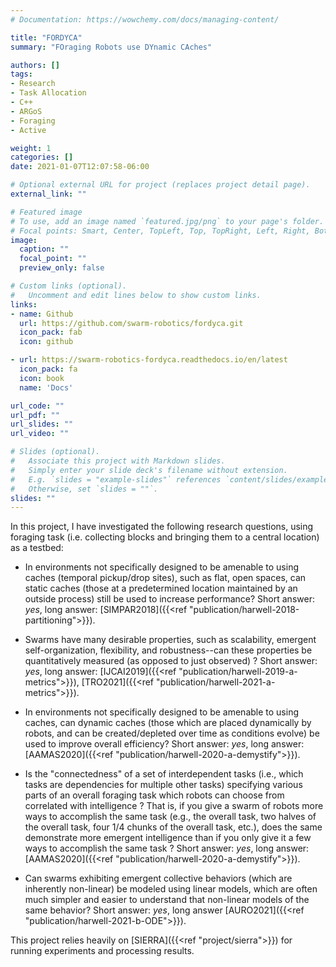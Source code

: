 ```yaml
---
# Documentation: https://wowchemy.com/docs/managing-content/

title: "FORDYCA"
summary: "FOraging Robots use DYnamic CAches"

authors: []
tags:
- Research
- Task Allocation
- C++
- ARGoS
- Foraging
- Active

weight: 1
categories: []
date: 2021-01-07T12:07:58-06:00

# Optional external URL for project (replaces project detail page).
external_link: ""

# Featured image
# To use, add an image named `featured.jpg/png` to your page's folder.
# Focal points: Smart, Center, TopLeft, Top, TopRight, Left, Right, BottomLeft, Bottom, BottomRight.
image:
  caption: ""
  focal_point: ""
  preview_only: false

# Custom links (optional).
#   Uncomment and edit lines below to show custom links.
links:
- name: Github
  url: https://github.com/swarm-robotics/fordyca.git
  icon_pack: fab
  icon: github

- url: https://swarm-robotics-fordyca.readthedocs.io/en/latest
  icon_pack: fa
  icon: book
  name: 'Docs'

url_code: ""
url_pdf: ""
url_slides: ""
url_video: ""

# Slides (optional).
#   Associate this project with Markdown slides.
#   Simply enter your slide deck's filename without extension.
#   E.g. `slides = "example-slides"` references `content/slides/example-slides.md`.
#   Otherwise, set `slides = ""`.
slides: ""
---
```


In this project, I have investigated the following research questions, using
foraging task (i.e. collecting blocks and bringing them to a central location)
as a testbed:

- In environments not specifically designed to be amenable to using caches
  (temporal pickup/drop sites), such as flat, open spaces, can static caches
  (those at a predetermined location maintained by an outside process) still be
  used to increase performance? Short answer: _yes_, long answer:
  [SIMPAR2018]({{<ref "publication/harwell-2018-partitioning">}}).

- Swarms have many desirable properties, such as scalability, emergent
  self-organization, flexibility, and robustness--can these properties be
  quantitatively measured (as opposed to just observed) ? Short answer: _yes_,
  long answer: [IJCAI2019]({{<ref "publication/harwell-2019-a-metrics">}}),
  [TRO2021]({{<ref "publication/harwell-2021-a-metrics">}}).

- In environments not specifically designed to be amenable to using caches, can
  dynamic caches (those which are placed dynamically by robots, and can be
  created/depleted over time as conditions evolve) be used to improve overall
  efficiency?  Short answer: _yes_, long answer: [AAMAS2020]({{<ref
  "publication/harwell-2020-a-demystify">}}).

- Is the "connectedness" of a set of interdependent tasks (i.e., which tasks are
  dependencies for multiple other tasks) specifying various parts of an overall
  foraging task which robots can choose from correlated with intelligence ? That
  is, if you give a swarm of robots more ways to accomplish the same task (e.g.,
  the overall task, two halves of the overall task, four 1/4 chunks of the
  overall task, etc.), does the same demonstrate more emergent intelligence than
  if you only give it a few ways to accomplish the same task ?  Short answer:
  _yes_, long answer: [AAMAS2020]({{<ref "publication/harwell-2020-a-demystify">}}).

- Can swarms exhibiting emergent collective behaviors (which are inherently
  non-linear) be modeled using linear models, which are often much simpler and
  easier to understand that non-linear models of the same behavior? Short
  answer: _yes_, long answer [AURO2021]({{<ref
  "publication/harwell-2021-b-ODE">}}).

This project relies heavily on [SIERRA]({{<ref "project/sierra">}}) for running
experiments and processing results.
